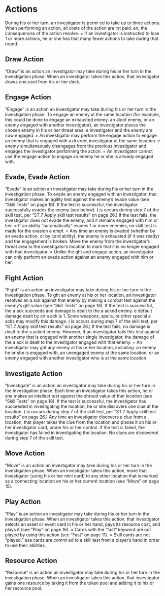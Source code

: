 # Actions

During his or her turn, an investigator is permi ed to take up to three actions. When performing an action, all costs of the action are  rst paid.  en, the consequences of the action resolve.
= If an investigator is instructed to lose 1 or more actions, he or she has that many fewer actions to take during that round.

## Draw Action
“Draw” is an action an investigator may take during his or her turn in the investigation phase.
When an investigator takes this action, that investigator draws one card from his or her deck.

## Engage Action
“Engage” is an action an investigator may take during his or her turn in the investigation phase.
To engage an enemy at the same location (for example, this could be done to engage an exhausted enemy, an aloof enemy, or an enemy engaged with another investigator), an investigator places the chosen enemy in his or her threat area.  e investigator and the enemy are now engaged.
= An investigator may perform the engage action to engage an enemy that is engaged with a di erent investigator
at the same location.  e enemy simultaneously disengages from the previous investigator and
engages the investigator performing the action.
= An investigator cannot use the engage action to engage an enemy he or she is already engaged with.

## Evade, Evade Action
“Evade” is an action an investigator may take during his or her turn in the investigation phase.
To evade an enemy engaged with an investigator, that investigator makes an agility test against the enemy’s evade value (see “Skill Tests” on page 18).
If the test is successful, the investigator successfully evades the enemy (see below). ( is occurs during step 7 of the skill test, per “ST.7 Apply skill test results” on page 26.)
If the test fails, the investigator does not evade the enemy, and it remains engaged with him or her.
= If an ability “automatically” evades 1 or more enemies, no skill test is made for the evasion a empt.
= Any time an enemy is evaded (whether by an evade action, or by card ability), the enemy is exhausted (if it was ready) and the engagement is broken. Move the enemy from the investigator’s threat area to the investigator’s location to mark that it is no longer engaged with that investigator.
= Unlike the  ght and engage action, an investigator can only perform an evade action against
an enemy engaged with him or her.

## Fight Action
“Fight” is an action an investigator may take during his or her turn in the investigation phase.
To  ght an enemy at his or her location, an investigator resolves an a ack against that enemy by making a combat test against the enemy’s  ght value (see “Skill Tests” on page 18).
If the test is successful, the a ack succeeds and damage is dealt to the a acked enemy.  e default damage dealt by an a ack is 1. Some weapons, spells, or other special a acks may modify this damage. ( is occurs during step 7 of the skill test, per “ST.7 Apply skill test results” on page 26.)
If the test fails, no damage is dealt to the a acked enemy. However, if an investigator fails this test against an enemy that is engaged with another single investigator, the damage of the a ack is dealt to the investigator engaged with that enemy.
= An investigator may  ght any enemy at his or her location, including: an enemy he or she is engaged with, an unengaged enemy at the same location, or an enemy engaged with another investigator who is at the same location.

## Investigate Action
“Investigate” is an action an investigator may take during his or her turn in the investigation phase.
Each time an investigator takes this action, he or she makes an intellect test against the shroud value of that location (see “Skill Tests” on page 18).
If the test is successful, the investigator has succeeded in investigating the location, he or she discovers one clue at the location. ( is occurs during step 7 of the skill test, per “ST.7 Apply skill test results” on page 26.)
Any time an investigator discovers a clue from a location, that player takes the clue from the location and places it on his or her investigator card, under his or her control.
If the test is failed, the investigator has failed in investigating the location. No clues are discovered during step 7 of the skill test.

## Move Action
“Move” is an action an investigator may take during his or her turn in the investigation phase.
When an investigator takes this action, move that investigator (using his or her mini card) to any other location that is marked as a connecting location on his or her current location (see “Move” on page 15).

## Play Action
“Play” is an action an investigator may take during his or her turn in the investigation phase.
When an investigator takes this action, that investigator selects an asset or event card in his or her hand, pays its resource cost, and plays it (see “Play” on page 16).
=  Cards with the “fast” keyword are not played by using this action (see “Fast” on page 11).
= Skill cards are not “played.”  ese cards are commi ed to a skill test from a player’s hand in order to use their abilities.

## Resource Action
“Resource” is an action an investigator may take during his or her turn in the investigation phase.
When an investigator takes this action, that investigator gains one resource by taking it from the token pool and adding it to his or her resource pool.
